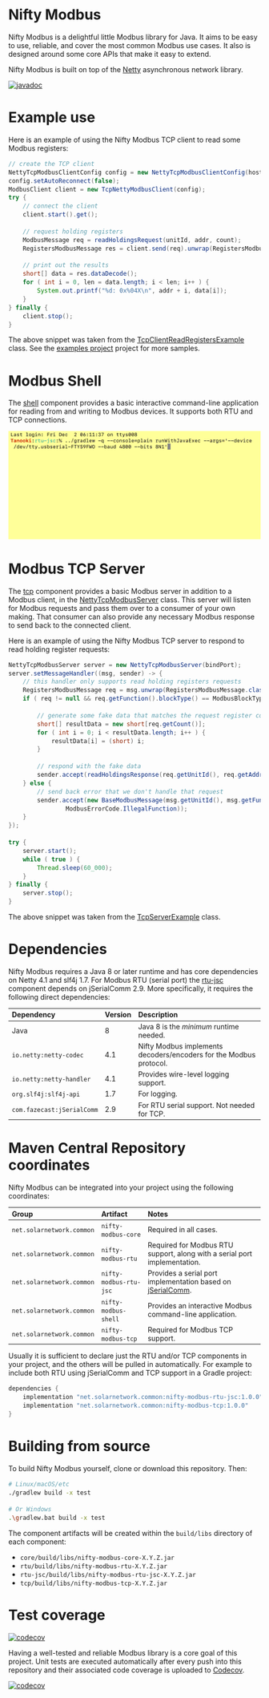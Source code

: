 # Nifty Modbus

Nifty Modbus is a delightful little Modbus library for Java. It aims to be easy to use, reliable,
and cover the most common Modbus use cases. It also is designed around some core APIs that make it
easy to extend.

Nifty Modbus is built on top of the [Netty](https://netty.io/) asynchronous network library.

[![javadoc](https://javadoc.io/badge2/net.solarnetwork.common/nifty-modbus-core/javadoc.svg)](https://javadoc.io/doc/net.solarnetwork.common/nifty-modbus-core)

# Example use

Here is an example of using the Nifty Modbus TCP client to read some Modbus registers:

```java
// create the TCP client
NettyTcpModbusClientConfig config = new NettyTcpModbusClientConfig(hostName, hostPort);
config.setAutoReconnect(false);
ModbusClient client = new TcpNettyModbusClient(config);
try {
	// connect the client
	client.start().get();

	// request holding registers
	ModbusMessage req = readHoldingsRequest(unitId, addr, count);
	RegistersModbusMessage res = client.send(req).unwrap(RegistersModbusMessage.class);

	// print out the results
	short[] data = res.dataDecode();
	for ( int i = 0, len = data.length; i < len; i++ ) {
		System.out.printf("%d: 0x%04X\n", addr + i, data[i]);
	}
} finally {
	client.stop();
}
```

The above snippet was taken from the [TcpClientReadRegistersExample][ex-tcp-client] class. See the
[examples project](examples/) project for more samples.


# Modbus Shell

The [shell](./shell/) component provides a basic interactive command-line application for reading
from and writing to Modbus devices. It supports both RTU and TCP connections.

![Modbus Shell](shell/docs/nifty-modbus-shell.gif)


# Modbus TCP Server

The [tcp](./tcp/) component provides a basic Modbus server in addition to a Modbus client, in the
[NettyTcpModbusServer][NettyTcpModbusServer] class. This server will listen for Modbus requests
and pass them over to a consumer of your own making. That consumer can also provide any necessary
Modbus response to send back to the connected client.

Here is an example of using the Nifty Modbus TCP server to respond to read holding register
requests:

```java
NettyTcpModbusServer server = new NettyTcpModbusServer(bindPort);
server.setMessageHandler((msg, sender) -> {
	// this handler only supports read holding registers requests
	RegistersModbusMessage req = msg.unwrap(RegistersModbusMessage.class);
	if ( req != null && req.getFunction().blockType() == ModbusBlockType.Holding ) {

		// generate some fake data that matches the request register count
		short[] resultData = new short[req.getCount()];
		for ( int i = 0; i < resultData.length; i++ ) {
			resultData[i] = (short) i;
		}

		// respond with the fake data
		sender.accept(readHoldingsResponse(req.getUnitId(), req.getAddress(), resultData));
	} else {
		// send back error that we don't handle that request
		sender.accept(new BaseModbusMessage(msg.getUnitId(), msg.getFunction(),
				ModbusErrorCode.IllegalFunction));
	}
});

try {
	server.start();
	while ( true ) {
		Thread.sleep(60_000);
	}
} finally {
	server.stop();
}
```

The above snippet was taken from the  [TcpServerExample][ex-tcp-server] class.

# Dependencies

Nifty Modbus requires a Java 8 or later runtime and has core dependencies on Netty 4.1 and slf4j 1.7.
For Modbus RTU (serial port) the [rtu-jsc](./rtu-jsc/) component depends on jSerialComm 2.9.
More specifically, it requires the following direct dependencies:

| Dependency | Version | Description |
|:-----------|:--------|:------------|
| Java                       | 8   | Java 8 is the _minimum_ runtime needed. |
| `io.netty:netty-codec`     | 4.1 | Nifty Modbus implements decoders/encoders for the Modbus protocol. |
| `io.netty:netty-handler`   | 4.1 | Provides wire-level logging support. |
| `org.slf4j:slf4j-api`      | 1.7 | For logging. |
| `com.fazecast:jSerialComm` | 2.9 | For RTU serial support. Not needed for TCP. |


# Maven Central Repository coordinates

Nifty Modbus can be integrated into your project using the following coordinates:

| Group | Artifact | Notes |
|:------|:---------|:------|
| `net.solarnetwork.common` | `nifty-modbus-core` | Required in all cases. |
| `net.solarnetwork.common` | `nifty-modbus-rtu` | Required for Modbus RTU support, along with a serial port implementation. |
| `net.solarnetwork.common` | `nifty-modbus-rtu-jsc` | Provides a serial port implementation based on [jSerialComm][jSerialComm]. |
| `net.solarnetwork.common` | `nifty-modbus-shell` | Provides an interactive Modbus command-line application.  |
| `net.solarnetwork.common` | `nifty-modbus-tcp` | Required for Modbus TCP support. |

Usually it is sufficient to declare just the RTU and/or TCP components in your project, and the
others will be pulled in automatically. For example to include both RTU using jSerialComm and TCP
support in a Gradle project:

```gradle
dependencies {
	implementation "net.solarnetwork.common:nifty-modbus-rtu-jsc:1.0.0"
	implementation "net.solarnetwork.common:nifty-modbus-tcp:1.0.0"
}
```

# Building from source

To build Nifty Modbus yourself, clone or download this repository. Then:

```sh
# Linux/macOS/etc
./gradlew build -x test

# Or Windows
.\gradlew.bat build -x test
```

The component artifacts will be created within the `build/libs` directory of each component:

 * `core/build/libs/nifty-modbus-core-X.Y.Z.jar`
 * `rtu/build/libs/nifty-modbus-rtu-X.Y.Z.jar`
 * `rtu-jsc/build/libs/nifty-modbus-rtu-jsc-X.Y.Z.jar`
 * `tcp/build/libs/nifty-modbus-tcp-X.Y.Z.jar`

# Test coverage

[![codecov](https://codecov.io/github/SolarNetwork/nifty-modbus/branch/main/graph/badge.svg?token=VPVD1Z35YK)](https://codecov.io/github/SolarNetwork/nifty-modbus)

Having a well-tested and reliable Modbus library is a core goal of this project. Unit tests are
executed automatically after every push into this repository and their associated code coverage is
uploaded to [Codecov](https://codecov.io/github/SolarNetwork/nifty-modbus/).

[![codecov](https://codecov.io/github/SolarNetwork/nifty-modbus/branch/main/graphs/sunburst.svg?token=VPVD1Z35YK)](https://codecov.io/github/SolarNetwork/nifty-modbus)


[jSerialComm]: https://fazecast.github.io/jSerialComm/
[ex-tcp-client]: https://github.com/SolarNetwork/nifty-modbus/blob/main/tcp/src/test/java/net/solarnetwork/io/modbus/tcp/example/TcpClientReadRegistersExample.java
[ex-tcp-server]: https://github.com/SolarNetwork/nifty-modbus/blob/main/tcp/src/test/java/net/solarnetwork/io/modbus/tcp/example/TcpServerExample.java
[NettyTcpModbusServer]: https://github.com/SolarNetwork/nifty-modbus/blob/main/tcp/src/main/java/net/solarnetwork/io/modbus/tcp/netty/NettyTcpModbusServer.java
